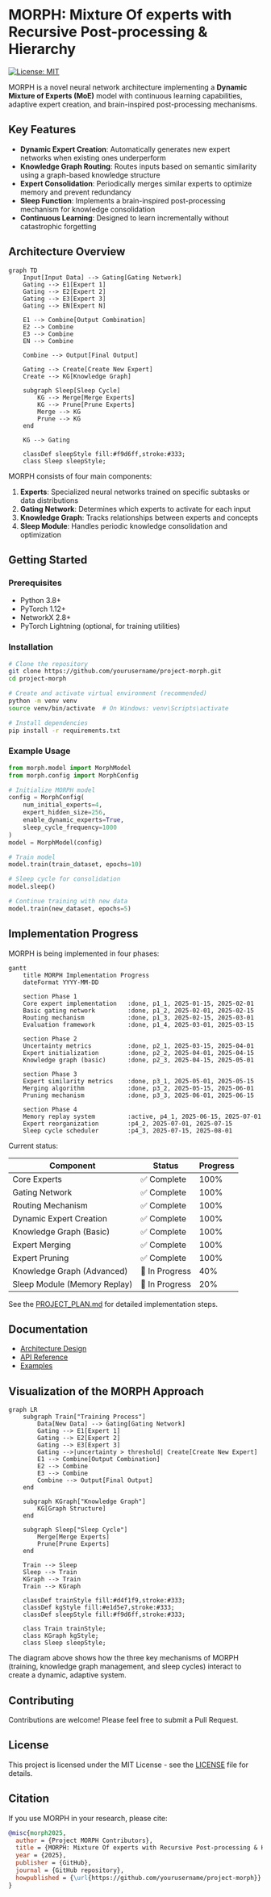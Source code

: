 # MORPH: Mixture Of experts with Recursive Post-processing & Hierarchy

[![License: MIT](https://img.shields.io/badge/License-MIT-yellow.svg)](https://opensource.org/licenses/MIT)

MORPH is a novel neural network architecture implementing a **Dynamic Mixture of Experts (MoE)** model with continuous learning capabilities, adaptive expert creation, and brain-inspired post-processing mechanisms.

## Key Features

- **Dynamic Expert Creation**: Automatically generates new expert networks when existing ones underperform
- **Knowledge Graph Routing**: Routes inputs based on semantic similarity using a graph-based knowledge structure
- **Expert Consolidation**: Periodically merges similar experts to optimize memory and prevent redundancy
- **Sleep Function**: Implements a brain-inspired post-processing mechanism for knowledge consolidation
- **Continuous Learning**: Designed to learn incrementally without catastrophic forgetting

## Architecture Overview

```mermaid
graph TD
    Input[Input Data] --> Gating[Gating Network]
    Gating --> E1[Expert 1]
    Gating --> E2[Expert 2]
    Gating --> E3[Expert 3]
    Gating --> EN[Expert N]
    
    E1 --> Combine[Output Combination]
    E2 --> Combine
    E3 --> Combine
    EN --> Combine
    
    Combine --> Output[Final Output]
    
    Gating --> Create[Create New Expert]
    Create --> KG[Knowledge Graph]
    
    subgraph Sleep[Sleep Cycle]
        KG --> Merge[Merge Experts]
        KG --> Prune[Prune Experts]
        Merge --> KG
        Prune --> KG
    end
    
    KG --> Gating
    
    classDef sleepStyle fill:#f9d6ff,stroke:#333;
    class Sleep sleepStyle;
```

MORPH consists of four main components:

1. **Experts**: Specialized neural networks trained on specific subtasks or data distributions
2. **Gating Network**: Determines which experts to activate for each input
3. **Knowledge Graph**: Tracks relationships between experts and concepts
4. **Sleep Module**: Handles periodic knowledge consolidation and optimization

## Getting Started

### Prerequisites

- Python 3.8+
- PyTorch 1.12+
- NetworkX 2.8+
- PyTorch Lightning (optional, for training utilities)

### Installation

```bash
# Clone the repository
git clone https://github.com/yourusername/project-morph.git
cd project-morph

# Create and activate virtual environment (recommended)
python -m venv venv
source venv/bin/activate  # On Windows: venv\Scripts\activate

# Install dependencies
pip install -r requirements.txt
```

### Example Usage

```python
from morph.model import MorphModel
from morph.config import MorphConfig

# Initialize MORPH model
config = MorphConfig(
    num_initial_experts=4,
    expert_hidden_size=256,
    enable_dynamic_experts=True,
    sleep_cycle_frequency=1000
)
model = MorphModel(config)

# Train model
model.train(train_dataset, epochs=10)

# Sleep cycle for consolidation
model.sleep()

# Continue training with new data
model.train(new_dataset, epochs=5)
```

## Implementation Progress

MORPH is being implemented in four phases:

```mermaid
gantt
    title MORPH Implementation Progress
    dateFormat YYYY-MM-DD
    
    section Phase 1
    Core expert implementation   :done, p1_1, 2025-01-15, 2025-02-01
    Basic gating network         :done, p1_2, 2025-02-01, 2025-02-15
    Routing mechanism            :done, p1_3, 2025-02-15, 2025-03-01
    Evaluation framework         :done, p1_4, 2025-03-01, 2025-03-15
    
    section Phase 2
    Uncertainty metrics          :done, p2_1, 2025-03-15, 2025-04-01
    Expert initialization        :done, p2_2, 2025-04-01, 2025-04-15
    Knowledge graph (basic)      :done, p2_3, 2025-04-15, 2025-05-01
    
    section Phase 3
    Expert similarity metrics    :done, p3_1, 2025-05-01, 2025-05-15
    Merging algorithm            :done, p3_2, 2025-05-15, 2025-06-01
    Pruning mechanism            :done, p3_3, 2025-06-01, 2025-06-15
    
    section Phase 4
    Memory replay system         :active, p4_1, 2025-06-15, 2025-07-01
    Expert reorganization        :p4_2, 2025-07-01, 2025-07-15
    Sleep cycle scheduler        :p4_3, 2025-07-15, 2025-08-01
```

Current status:

| Component | Status | Progress |
|-----------|--------|----------|
| Core Experts | ✅ Complete | 100% |
| Gating Network | ✅ Complete | 100% |
| Routing Mechanism | ✅ Complete | 100% |
| Dynamic Expert Creation | ✅ Complete | 100% |
| Knowledge Graph (Basic) | ✅ Complete | 100% |
| Expert Merging | ✅ Complete | 100% |
| Expert Pruning | ✅ Complete | 100% |
| Knowledge Graph (Advanced) | 🔄 In Progress | 40% |
| Sleep Module (Memory Replay) | 🔄 In Progress | 20% |

See the [PROJECT_PLAN.md](PROJECT_PLAN.md) for detailed implementation steps.

## Documentation

- [Architecture Design](docs/architecture.md)
- [API Reference](docs/api.md)
- [Examples](examples/README.md)

## Visualization of the MORPH Approach

```mermaid
graph LR
    subgraph Train["Training Process"]
        Data[New Data] --> Gating[Gating Network]
        Gating --> E1[Expert 1]
        Gating --> E2[Expert 2]
        Gating --> E3[Expert 3]
        Gating -->|uncertainty > threshold| Create[Create New Expert]
        E1 --> Combine[Output Combination]
        E2 --> Combine
        E3 --> Combine
        Combine --> Output[Final Output]
    end
    
    subgraph KGraph["Knowledge Graph"]
        KG[Graph Structure]
    end
    
    subgraph Sleep["Sleep Cycle"]
        Merge[Merge Experts]
        Prune[Prune Experts]
    end
    
    Train --> Sleep
    Sleep --> Train
    KGraph --> Train
    Train --> KGraph
    
    classDef trainStyle fill:#d4f1f9,stroke:#333;
    classDef kgStyle fill:#e1d5e7,stroke:#333;
    classDef sleepStyle fill:#f9d6ff,stroke:#333;
    
    class Train trainStyle;
    class KGraph kgStyle;
    class Sleep sleepStyle;
```

The diagram above shows how the three key mechanisms of MORPH (training, knowledge graph management, and sleep cycles) interact to create a dynamic, adaptive system.

## Contributing

Contributions are welcome! Please feel free to submit a Pull Request.

## License

This project is licensed under the MIT License - see the [LICENSE](LICENSE) file for details.

## Citation

If you use MORPH in your research, please cite:

```bibtex
@misc{morph2025,
  author = {Project MORPH Contributors},
  title = {MORPH: Mixture Of experts with Recursive Post-processing & Hierarchy},
  year = {2025},
  publisher = {GitHub},
  journal = {GitHub repository},
  howpublished = {\url{https://github.com/yourusername/project-morph}}
}
```
